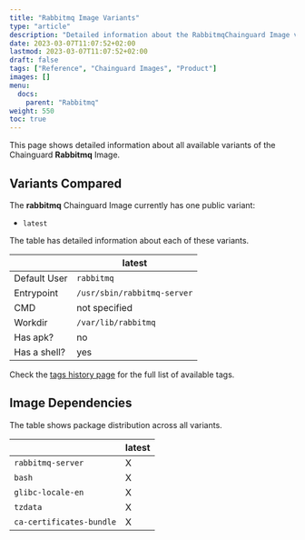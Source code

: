 ```yaml
---
title: "Rabbitmq Image Variants"
type: "article"
description: "Detailed information about the RabbitmqChainguard Image variants"
date: 2023-03-07T11:07:52+02:00
lastmod: 2023-03-07T11:07:52+02:00
draft: false
tags: ["Reference", "Chainguard Images", "Product"]
images: []
menu:
  docs:
    parent: "Rabbitmq"
weight: 550
toc: true
---
```


This page shows detailed information about all available variants of the Chainguard **Rabbitmq** Image.

## Variants Compared
The **rabbitmq** Chainguard Image currently has one public variant: 

- `latest`

The table has detailed information about each of these variants.

|              | latest                      |
|--------------|-----------------------------|
| Default User | `rabbitmq`                  |
| Entrypoint   | `/usr/sbin/rabbitmq-server` |
| CMD          | not specified               |
| Workdir      | `/var/lib/rabbitmq`         |
| Has apk?     | no                          |
| Has a shell? | yes                         |

Check the [tags history page](/chainguard/chainguard-images/reference/rabbitmq/tags_history/) for the full list of available tags.
## Image Dependencies
The table shows package distribution across all variants.

|                          | latest |
|--------------------------|--------|
| `rabbitmq-server`        | X      |
| `bash`                   | X      |
| `glibc-locale-en`        | X      |
| `tzdata`                 | X      |
| `ca-certificates-bundle` | X      |
